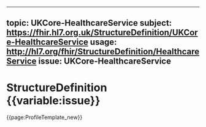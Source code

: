 
---
topic: UKCore-HealthcareService
subject: https://fhir.hl7.org.uk/StructureDefinition/UKCore-HealthcareService
usage: http://hl7.org/fhir/StructureDefinition/HealthcareService
issue: UKCore-HealthcareService
---
              
# StructureDefinition {{variable:issue}}

<nocheck>
{{page:ProfileTemplate_new}}
</nocheck>


